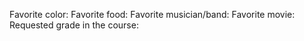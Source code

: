 Favorite color: 
Favorite food: 
Favorite musician/band: 
Favorite movie: 
Requested grade in the course: 
